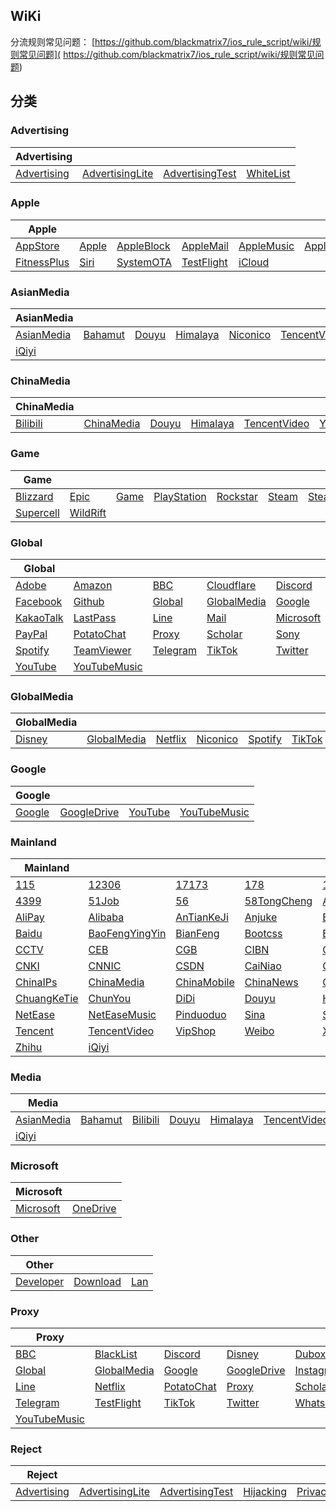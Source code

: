 ## WiKi
分流规则常见问题： [https://github.com/blackmatrix7/ios_rule_script/wiki/规则常见问题]( https://github.com/blackmatrix7/ios_rule_script/wiki/规则常见问题)
## 分类

### Advertising
|Advertising|  |  |  |
| ---- | ---- | ---- | ---- |
|[Advertising](https://github.com/blackmatrix7/ios_rule_script/tree/master/rule/Shadowrocket/Advertising) |[AdvertisingLite](https://github.com/blackmatrix7/ios_rule_script/tree/master/rule/Shadowrocket/AdvertisingLite) |[AdvertisingTest](https://github.com/blackmatrix7/ios_rule_script/tree/master/rule/Shadowrocket/AdvertisingTest) |[WhiteList](https://github.com/blackmatrix7/ios_rule_script/tree/master/rule/Shadowrocket/WhiteList) |

### Apple
|Apple|  |  |  |  |  |  |
| ---- | ---- | ---- | ---- | ---- | ---- | ---- |
|[AppStore](https://github.com/blackmatrix7/ios_rule_script/tree/master/rule/Shadowrocket/AppStore) |[Apple](https://github.com/blackmatrix7/ios_rule_script/tree/master/rule/Shadowrocket/Apple) |[AppleBlock](https://github.com/blackmatrix7/ios_rule_script/tree/master/rule/Shadowrocket/AppleBlock) |[AppleMail](https://github.com/blackmatrix7/ios_rule_script/tree/master/rule/Shadowrocket/AppleMail) |[AppleMusic](https://github.com/blackmatrix7/ios_rule_script/tree/master/rule/Shadowrocket/AppleMusic) |[AppleNews](https://github.com/blackmatrix7/ios_rule_script/tree/master/rule/Shadowrocket/AppleNews) |[AppleTV](https://github.com/blackmatrix7/ios_rule_script/tree/master/rule/Shadowrocket/AppleTV) ||||||
|[FitnessPlus](https://github.com/blackmatrix7/ios_rule_script/tree/master/rule/Shadowrocket/FitnessPlus) |[Siri](https://github.com/blackmatrix7/ios_rule_script/tree/master/rule/Shadowrocket/Siri) |[SystemOTA](https://github.com/blackmatrix7/ios_rule_script/tree/master/rule/Shadowrocket/SystemOTA) |[TestFlight](https://github.com/blackmatrix7/ios_rule_script/tree/master/rule/Shadowrocket/TestFlight) |[iCloud](https://github.com/blackmatrix7/ios_rule_script/tree/master/rule/Shadowrocket/iCloud) |||||

### AsianMedia
|AsianMedia|  |  |  |  |  |  |
| ---- | ---- | ---- | ---- | ---- | ---- | ---- |
|[AsianMedia](https://github.com/blackmatrix7/ios_rule_script/tree/master/rule/Shadowrocket/AsianMedia) |[Bahamut](https://github.com/blackmatrix7/ios_rule_script/tree/master/rule/Shadowrocket/Bahamut) |[Douyu](https://github.com/blackmatrix7/ios_rule_script/tree/master/rule/Shadowrocket/Douyu) |[Himalaya](https://github.com/blackmatrix7/ios_rule_script/tree/master/rule/Shadowrocket/Himalaya) |[Niconico](https://github.com/blackmatrix7/ios_rule_script/tree/master/rule/Shadowrocket/Niconico) |[TencentVideo](https://github.com/blackmatrix7/ios_rule_script/tree/master/rule/Shadowrocket/TencentVideo) |[Youku](https://github.com/blackmatrix7/ios_rule_script/tree/master/rule/Shadowrocket/Youku) ||||||
|[iQiyi](https://github.com/blackmatrix7/ios_rule_script/tree/master/rule/Shadowrocket/iQiyi) |||||

### ChinaMedia
|ChinaMedia|  |  |  |  |  |  |
| ---- | ---- | ---- | ---- | ---- | ---- | ---- |
|[Bilibili](https://github.com/blackmatrix7/ios_rule_script/tree/master/rule/Shadowrocket/Bilibili) |[ChinaMedia](https://github.com/blackmatrix7/ios_rule_script/tree/master/rule/Shadowrocket/ChinaMedia) |[Douyu](https://github.com/blackmatrix7/ios_rule_script/tree/master/rule/Shadowrocket/Douyu) |[Himalaya](https://github.com/blackmatrix7/ios_rule_script/tree/master/rule/Shadowrocket/Himalaya) |[TencentVideo](https://github.com/blackmatrix7/ios_rule_script/tree/master/rule/Shadowrocket/TencentVideo) |[Youku](https://github.com/blackmatrix7/ios_rule_script/tree/master/rule/Shadowrocket/Youku) |[iQiyi](https://github.com/blackmatrix7/ios_rule_script/tree/master/rule/Shadowrocket/iQiyi) |

### Game
|Game|  |  |  |  |  |  |
| ---- | ---- | ---- | ---- | ---- | ---- | ---- |
|[Blizzard](https://github.com/blackmatrix7/ios_rule_script/tree/master/rule/Shadowrocket/Blizzard) |[Epic](https://github.com/blackmatrix7/ios_rule_script/tree/master/rule/Shadowrocket/Epic) |[Game](https://github.com/blackmatrix7/ios_rule_script/tree/master/rule/Shadowrocket/Game) |[PlayStation](https://github.com/blackmatrix7/ios_rule_script/tree/master/rule/Shadowrocket/PlayStation) |[Rockstar](https://github.com/blackmatrix7/ios_rule_script/tree/master/rule/Shadowrocket/Rockstar) |[Steam](https://github.com/blackmatrix7/ios_rule_script/tree/master/rule/Shadowrocket/Steam) |[SteamCN](https://github.com/blackmatrix7/ios_rule_script/tree/master/rule/Shadowrocket/SteamCN) ||||||
|[Supercell](https://github.com/blackmatrix7/ios_rule_script/tree/master/rule/Shadowrocket/Supercell) |[WildRift](https://github.com/blackmatrix7/ios_rule_script/tree/master/rule/Shadowrocket/WildRift) |||||

### Global
|Global|  |  |  |  |  |  |
| ---- | ---- | ---- | ---- | ---- | ---- | ---- |
|[Adobe](https://github.com/blackmatrix7/ios_rule_script/tree/master/rule/Shadowrocket/Adobe) |[Amazon](https://github.com/blackmatrix7/ios_rule_script/tree/master/rule/Shadowrocket/Amazon) |[BBC](https://github.com/blackmatrix7/ios_rule_script/tree/master/rule/Shadowrocket/BBC) |[Cloudflare](https://github.com/blackmatrix7/ios_rule_script/tree/master/rule/Shadowrocket/Cloudflare) |[Discord](https://github.com/blackmatrix7/ios_rule_script/tree/master/rule/Shadowrocket/Discord) |[Disney](https://github.com/blackmatrix7/ios_rule_script/tree/master/rule/Shadowrocket/Disney) |[Dubox](https://github.com/blackmatrix7/ios_rule_script/tree/master/rule/Shadowrocket/Dubox) ||||||
|[Facebook](https://github.com/blackmatrix7/ios_rule_script/tree/master/rule/Shadowrocket/Facebook) |[Github](https://github.com/blackmatrix7/ios_rule_script/tree/master/rule/Shadowrocket/Github) |[Global](https://github.com/blackmatrix7/ios_rule_script/tree/master/rule/Shadowrocket/Global) |[GlobalMedia](https://github.com/blackmatrix7/ios_rule_script/tree/master/rule/Shadowrocket/GlobalMedia) |[Google](https://github.com/blackmatrix7/ios_rule_script/tree/master/rule/Shadowrocket/Google) |[GoogleDrive](https://github.com/blackmatrix7/ios_rule_script/tree/master/rule/Shadowrocket/GoogleDrive) |[Instagram](https://github.com/blackmatrix7/ios_rule_script/tree/master/rule/Shadowrocket/Instagram) |||||
|[KakaoTalk](https://github.com/blackmatrix7/ios_rule_script/tree/master/rule/Shadowrocket/KakaoTalk) |[LastPass](https://github.com/blackmatrix7/ios_rule_script/tree/master/rule/Shadowrocket/LastPass) |[Line](https://github.com/blackmatrix7/ios_rule_script/tree/master/rule/Shadowrocket/Line) |[Mail](https://github.com/blackmatrix7/ios_rule_script/tree/master/rule/Shadowrocket/Mail) |[Microsoft](https://github.com/blackmatrix7/ios_rule_script/tree/master/rule/Shadowrocket/Microsoft) |[Netflix](https://github.com/blackmatrix7/ios_rule_script/tree/master/rule/Shadowrocket/Netflix) |[OneDrive](https://github.com/blackmatrix7/ios_rule_script/tree/master/rule/Shadowrocket/OneDrive) ||||
|[PayPal](https://github.com/blackmatrix7/ios_rule_script/tree/master/rule/Shadowrocket/PayPal) |[PotatoChat](https://github.com/blackmatrix7/ios_rule_script/tree/master/rule/Shadowrocket/PotatoChat) |[Proxy](https://github.com/blackmatrix7/ios_rule_script/tree/master/rule/Shadowrocket/Proxy) |[Scholar](https://github.com/blackmatrix7/ios_rule_script/tree/master/rule/Shadowrocket/Scholar) |[Sony](https://github.com/blackmatrix7/ios_rule_script/tree/master/rule/Shadowrocket/Sony) |[Spark](https://github.com/blackmatrix7/ios_rule_script/tree/master/rule/Shadowrocket/Spark) |[Speedtest](https://github.com/blackmatrix7/ios_rule_script/tree/master/rule/Shadowrocket/Speedtest) |||
|[Spotify](https://github.com/blackmatrix7/ios_rule_script/tree/master/rule/Shadowrocket/Spotify) |[TeamViewer](https://github.com/blackmatrix7/ios_rule_script/tree/master/rule/Shadowrocket/TeamViewer) |[Telegram](https://github.com/blackmatrix7/ios_rule_script/tree/master/rule/Shadowrocket/Telegram) |[TikTok](https://github.com/blackmatrix7/ios_rule_script/tree/master/rule/Shadowrocket/TikTok) |[Twitter](https://github.com/blackmatrix7/ios_rule_script/tree/master/rule/Shadowrocket/Twitter) |[Whatsapp](https://github.com/blackmatrix7/ios_rule_script/tree/master/rule/Shadowrocket/Whatsapp) |[Wikipedia](https://github.com/blackmatrix7/ios_rule_script/tree/master/rule/Shadowrocket/Wikipedia) ||
|[YouTube](https://github.com/blackmatrix7/ios_rule_script/tree/master/rule/Shadowrocket/YouTube) |[YouTubeMusic](https://github.com/blackmatrix7/ios_rule_script/tree/master/rule/Shadowrocket/YouTubeMusic) |

### GlobalMedia
|GlobalMedia|  |  |  |  |  |
| ---- | ---- | ---- | ---- | ---- | ---- |
|[Disney](https://github.com/blackmatrix7/ios_rule_script/tree/master/rule/Shadowrocket/Disney) |[GlobalMedia](https://github.com/blackmatrix7/ios_rule_script/tree/master/rule/Shadowrocket/GlobalMedia) |[Netflix](https://github.com/blackmatrix7/ios_rule_script/tree/master/rule/Shadowrocket/Netflix) |[Niconico](https://github.com/blackmatrix7/ios_rule_script/tree/master/rule/Shadowrocket/Niconico) |[Spotify](https://github.com/blackmatrix7/ios_rule_script/tree/master/rule/Shadowrocket/Spotify) |[TikTok](https://github.com/blackmatrix7/ios_rule_script/tree/master/rule/Shadowrocket/TikTok) |

### Google
|Google|  |  |  |
| ---- | ---- | ---- | ---- |
|[Google](https://github.com/blackmatrix7/ios_rule_script/tree/master/rule/Shadowrocket/Google) |[GoogleDrive](https://github.com/blackmatrix7/ios_rule_script/tree/master/rule/Shadowrocket/GoogleDrive) |[YouTube](https://github.com/blackmatrix7/ios_rule_script/tree/master/rule/Shadowrocket/YouTube) |[YouTubeMusic](https://github.com/blackmatrix7/ios_rule_script/tree/master/rule/Shadowrocket/YouTubeMusic) |

### Mainland
|Mainland|  |  |  |  |  |  |
| ---- | ---- | ---- | ---- | ---- | ---- | ---- |
|[115](https://github.com/blackmatrix7/ios_rule_script/tree/master/rule/Shadowrocket/115) |[12306](https://github.com/blackmatrix7/ios_rule_script/tree/master/rule/Shadowrocket/12306) |[17173](https://github.com/blackmatrix7/ios_rule_script/tree/master/rule/Shadowrocket/17173) |[178](https://github.com/blackmatrix7/ios_rule_script/tree/master/rule/Shadowrocket/178) |[17zuoye](https://github.com/blackmatrix7/ios_rule_script/tree/master/rule/Shadowrocket/17zuoye) |[360](https://github.com/blackmatrix7/ios_rule_script/tree/master/rule/Shadowrocket/360) |[36kr](https://github.com/blackmatrix7/ios_rule_script/tree/master/rule/Shadowrocket/36kr) ||||||
|[4399](https://github.com/blackmatrix7/ios_rule_script/tree/master/rule/Shadowrocket/4399) |[51Job](https://github.com/blackmatrix7/ios_rule_script/tree/master/rule/Shadowrocket/51Job) |[56](https://github.com/blackmatrix7/ios_rule_script/tree/master/rule/Shadowrocket/56) |[58TongCheng](https://github.com/blackmatrix7/ios_rule_script/tree/master/rule/Shadowrocket/58TongCheng) |[ABC](https://github.com/blackmatrix7/ios_rule_script/tree/master/rule/Shadowrocket/ABC) |[AcFun](https://github.com/blackmatrix7/ios_rule_script/tree/master/rule/Shadowrocket/AcFun) |[Agora](https://github.com/blackmatrix7/ios_rule_script/tree/master/rule/Shadowrocket/Agora) |||||
|[AliPay](https://github.com/blackmatrix7/ios_rule_script/tree/master/rule/Shadowrocket/AliPay) |[Alibaba](https://github.com/blackmatrix7/ios_rule_script/tree/master/rule/Shadowrocket/Alibaba) |[AnTianKeJi](https://github.com/blackmatrix7/ios_rule_script/tree/master/rule/Shadowrocket/AnTianKeJi) |[Anjuke](https://github.com/blackmatrix7/ios_rule_script/tree/master/rule/Shadowrocket/Anjuke) |[BOC](https://github.com/blackmatrix7/ios_rule_script/tree/master/rule/Shadowrocket/BOC) |[BOCOM](https://github.com/blackmatrix7/ios_rule_script/tree/master/rule/Shadowrocket/BOCOM) |[BaiFenDian](https://github.com/blackmatrix7/ios_rule_script/tree/master/rule/Shadowrocket/BaiFenDian) ||||
|[Baidu](https://github.com/blackmatrix7/ios_rule_script/tree/master/rule/Shadowrocket/Baidu) |[BaoFengYingYin](https://github.com/blackmatrix7/ios_rule_script/tree/master/rule/Shadowrocket/BaoFengYingYin) |[BianFeng](https://github.com/blackmatrix7/ios_rule_script/tree/master/rule/Shadowrocket/BianFeng) |[Bootcss](https://github.com/blackmatrix7/ios_rule_script/tree/master/rule/Shadowrocket/Bootcss) |[ByteDance](https://github.com/blackmatrix7/ios_rule_script/tree/master/rule/Shadowrocket/ByteDance) |[CAS](https://github.com/blackmatrix7/ios_rule_script/tree/master/rule/Shadowrocket/CAS) |[CCB](https://github.com/blackmatrix7/ios_rule_script/tree/master/rule/Shadowrocket/CCB) |||
|[CCTV](https://github.com/blackmatrix7/ios_rule_script/tree/master/rule/Shadowrocket/CCTV) |[CEB](https://github.com/blackmatrix7/ios_rule_script/tree/master/rule/Shadowrocket/CEB) |[CGB](https://github.com/blackmatrix7/ios_rule_script/tree/master/rule/Shadowrocket/CGB) |[CIBN](https://github.com/blackmatrix7/ios_rule_script/tree/master/rule/Shadowrocket/CIBN) |[CITIC](https://github.com/blackmatrix7/ios_rule_script/tree/master/rule/Shadowrocket/CITIC) |[CKJR](https://github.com/blackmatrix7/ios_rule_script/tree/master/rule/Shadowrocket/CKJR) |[CMB](https://github.com/blackmatrix7/ios_rule_script/tree/master/rule/Shadowrocket/CMB) ||
|[CNKI](https://github.com/blackmatrix7/ios_rule_script/tree/master/rule/Shadowrocket/CNKI) |[CNNIC](https://github.com/blackmatrix7/ios_rule_script/tree/master/rule/Shadowrocket/CNNIC) |[CSDN](https://github.com/blackmatrix7/ios_rule_script/tree/master/rule/Shadowrocket/CSDN) |[CaiNiao](https://github.com/blackmatrix7/ios_rule_script/tree/master/rule/Shadowrocket/CaiNiao) |[CaiXinChuanMei](https://github.com/blackmatrix7/ios_rule_script/tree/master/rule/Shadowrocket/CaiXinChuanMei) |[Camera360](https://github.com/blackmatrix7/ios_rule_script/tree/master/rule/Shadowrocket/Camera360) |[China](https://github.com/blackmatrix7/ios_rule_script/tree/master/rule/Shadowrocket/China) |
|[ChinaIPs](https://github.com/blackmatrix7/ios_rule_script/tree/master/rule/Shadowrocket/ChinaIPs) |[ChinaMedia](https://github.com/blackmatrix7/ios_rule_script/tree/master/rule/Shadowrocket/ChinaMedia) |[ChinaMobile](https://github.com/blackmatrix7/ios_rule_script/tree/master/rule/Shadowrocket/ChinaMobile) |[ChinaNews](https://github.com/blackmatrix7/ios_rule_script/tree/master/rule/Shadowrocket/ChinaNews) |[ChinaTelecom](https://github.com/blackmatrix7/ios_rule_script/tree/master/rule/Shadowrocket/ChinaTelecom) |[ChinaTest](https://github.com/blackmatrix7/ios_rule_script/tree/master/rule/Shadowrocket/ChinaTest) |[ChinaUnicom](https://github.com/blackmatrix7/ios_rule_script/tree/master/rule/Shadowrocket/ChinaUnicom) |
|[ChuangKeTie](https://github.com/blackmatrix7/ios_rule_script/tree/master/rule/Shadowrocket/ChuangKeTie) |[ChunYou](https://github.com/blackmatrix7/ios_rule_script/tree/master/rule/Shadowrocket/ChunYou) |[DiDi](https://github.com/blackmatrix7/ios_rule_script/tree/master/rule/Shadowrocket/DiDi) |[Douyu](https://github.com/blackmatrix7/ios_rule_script/tree/master/rule/Shadowrocket/Douyu) |[Himalaya](https://github.com/blackmatrix7/ios_rule_script/tree/master/rule/Shadowrocket/Himalaya) |[Huawei](https://github.com/blackmatrix7/ios_rule_script/tree/master/rule/Shadowrocket/Huawei) |[Meitu](https://github.com/blackmatrix7/ios_rule_script/tree/master/rule/Shadowrocket/Meitu) |
|[NetEase](https://github.com/blackmatrix7/ios_rule_script/tree/master/rule/Shadowrocket/NetEase) |[NetEaseMusic](https://github.com/blackmatrix7/ios_rule_script/tree/master/rule/Shadowrocket/NetEaseMusic) |[Pinduoduo](https://github.com/blackmatrix7/ios_rule_script/tree/master/rule/Shadowrocket/Pinduoduo) |[Sina](https://github.com/blackmatrix7/ios_rule_script/tree/master/rule/Shadowrocket/Sina) |[SohuSogo](https://github.com/blackmatrix7/ios_rule_script/tree/master/rule/Shadowrocket/SohuSogo) |[Speedtest](https://github.com/blackmatrix7/ios_rule_script/tree/master/rule/Shadowrocket/Speedtest) |[TeamViewer](https://github.com/blackmatrix7/ios_rule_script/tree/master/rule/Shadowrocket/TeamViewer) |
|[Tencent](https://github.com/blackmatrix7/ios_rule_script/tree/master/rule/Shadowrocket/Tencent) |[TencentVideo](https://github.com/blackmatrix7/ios_rule_script/tree/master/rule/Shadowrocket/TencentVideo) |[VipShop](https://github.com/blackmatrix7/ios_rule_script/tree/master/rule/Shadowrocket/VipShop) |[Weibo](https://github.com/blackmatrix7/ios_rule_script/tree/master/rule/Shadowrocket/Weibo) |[XiaoMi](https://github.com/blackmatrix7/ios_rule_script/tree/master/rule/Shadowrocket/XiaoMi) |[Xunlei](https://github.com/blackmatrix7/ios_rule_script/tree/master/rule/Shadowrocket/Xunlei) |[Youku](https://github.com/blackmatrix7/ios_rule_script/tree/master/rule/Shadowrocket/Youku) |
|[Zhihu](https://github.com/blackmatrix7/ios_rule_script/tree/master/rule/Shadowrocket/Zhihu) |[iQiyi](https://github.com/blackmatrix7/ios_rule_script/tree/master/rule/Shadowrocket/iQiyi) |

### Media
|Media|  |  |  |  |  |  |
| ---- | ---- | ---- | ---- | ---- | ---- | ---- |
|[AsianMedia](https://github.com/blackmatrix7/ios_rule_script/tree/master/rule/Shadowrocket/AsianMedia) |[Bahamut](https://github.com/blackmatrix7/ios_rule_script/tree/master/rule/Shadowrocket/Bahamut) |[Bilibili](https://github.com/blackmatrix7/ios_rule_script/tree/master/rule/Shadowrocket/Bilibili) |[Douyu](https://github.com/blackmatrix7/ios_rule_script/tree/master/rule/Shadowrocket/Douyu) |[Himalaya](https://github.com/blackmatrix7/ios_rule_script/tree/master/rule/Shadowrocket/Himalaya) |[TencentVideo](https://github.com/blackmatrix7/ios_rule_script/tree/master/rule/Shadowrocket/TencentVideo) |[Youku](https://github.com/blackmatrix7/ios_rule_script/tree/master/rule/Shadowrocket/Youku) ||||||
|[iQiyi](https://github.com/blackmatrix7/ios_rule_script/tree/master/rule/Shadowrocket/iQiyi) |||||

### Microsoft
|Microsoft|  |
| ---- | ---- |
|[Microsoft](https://github.com/blackmatrix7/ios_rule_script/tree/master/rule/Shadowrocket/Microsoft) |[OneDrive](https://github.com/blackmatrix7/ios_rule_script/tree/master/rule/Shadowrocket/OneDrive) |

### Other
|Other|  |  |
| ---- | ---- | ---- |
|[Developer](https://github.com/blackmatrix7/ios_rule_script/tree/master/rule/Shadowrocket/Developer) |[Download](https://github.com/blackmatrix7/ios_rule_script/tree/master/rule/Shadowrocket/Download) |[Lan](https://github.com/blackmatrix7/ios_rule_script/tree/master/rule/Shadowrocket/Lan) |

### Proxy
|Proxy|  |  |  |  |  |  |
| ---- | ---- | ---- | ---- | ---- | ---- | ---- |
|[BBC](https://github.com/blackmatrix7/ios_rule_script/tree/master/rule/Shadowrocket/BBC) |[BlackList](https://github.com/blackmatrix7/ios_rule_script/tree/master/rule/Shadowrocket/BlackList) |[Discord](https://github.com/blackmatrix7/ios_rule_script/tree/master/rule/Shadowrocket/Discord) |[Disney](https://github.com/blackmatrix7/ios_rule_script/tree/master/rule/Shadowrocket/Disney) |[Dubox](https://github.com/blackmatrix7/ios_rule_script/tree/master/rule/Shadowrocket/Dubox) |[Facebook](https://github.com/blackmatrix7/ios_rule_script/tree/master/rule/Shadowrocket/Facebook) |[Github](https://github.com/blackmatrix7/ios_rule_script/tree/master/rule/Shadowrocket/Github) ||||||
|[Global](https://github.com/blackmatrix7/ios_rule_script/tree/master/rule/Shadowrocket/Global) |[GlobalMedia](https://github.com/blackmatrix7/ios_rule_script/tree/master/rule/Shadowrocket/GlobalMedia) |[Google](https://github.com/blackmatrix7/ios_rule_script/tree/master/rule/Shadowrocket/Google) |[GoogleDrive](https://github.com/blackmatrix7/ios_rule_script/tree/master/rule/Shadowrocket/GoogleDrive) |[Instagram](https://github.com/blackmatrix7/ios_rule_script/tree/master/rule/Shadowrocket/Instagram) |[KakaoTalk](https://github.com/blackmatrix7/ios_rule_script/tree/master/rule/Shadowrocket/KakaoTalk) |[LastPass](https://github.com/blackmatrix7/ios_rule_script/tree/master/rule/Shadowrocket/LastPass) |||||
|[Line](https://github.com/blackmatrix7/ios_rule_script/tree/master/rule/Shadowrocket/Line) |[Netflix](https://github.com/blackmatrix7/ios_rule_script/tree/master/rule/Shadowrocket/Netflix) |[PotatoChat](https://github.com/blackmatrix7/ios_rule_script/tree/master/rule/Shadowrocket/PotatoChat) |[Proxy](https://github.com/blackmatrix7/ios_rule_script/tree/master/rule/Shadowrocket/Proxy) |[Scholar](https://github.com/blackmatrix7/ios_rule_script/tree/master/rule/Shadowrocket/Scholar) |[Spark](https://github.com/blackmatrix7/ios_rule_script/tree/master/rule/Shadowrocket/Spark) |[Spotify](https://github.com/blackmatrix7/ios_rule_script/tree/master/rule/Shadowrocket/Spotify) ||||
|[Telegram](https://github.com/blackmatrix7/ios_rule_script/tree/master/rule/Shadowrocket/Telegram) |[TestFlight](https://github.com/blackmatrix7/ios_rule_script/tree/master/rule/Shadowrocket/TestFlight) |[TikTok](https://github.com/blackmatrix7/ios_rule_script/tree/master/rule/Shadowrocket/TikTok) |[Twitter](https://github.com/blackmatrix7/ios_rule_script/tree/master/rule/Shadowrocket/Twitter) |[Whatsapp](https://github.com/blackmatrix7/ios_rule_script/tree/master/rule/Shadowrocket/Whatsapp) |[Wikipedia](https://github.com/blackmatrix7/ios_rule_script/tree/master/rule/Shadowrocket/Wikipedia) |[YouTube](https://github.com/blackmatrix7/ios_rule_script/tree/master/rule/Shadowrocket/YouTube) |||
|[YouTubeMusic](https://github.com/blackmatrix7/ios_rule_script/tree/master/rule/Shadowrocket/YouTubeMusic) ||

### Reject
|Reject|  |  |  |  |
| ---- | ---- | ---- | ---- | ---- |
|[Advertising](https://github.com/blackmatrix7/ios_rule_script/tree/master/rule/Shadowrocket/Advertising) |[AdvertisingLite](https://github.com/blackmatrix7/ios_rule_script/tree/master/rule/Shadowrocket/AdvertisingLite) |[AdvertisingTest](https://github.com/blackmatrix7/ios_rule_script/tree/master/rule/Shadowrocket/AdvertisingTest) |[Hijacking](https://github.com/blackmatrix7/ios_rule_script/tree/master/rule/Shadowrocket/Hijacking) |[Privacy](https://github.com/blackmatrix7/ios_rule_script/tree/master/rule/Shadowrocket/Privacy) |
